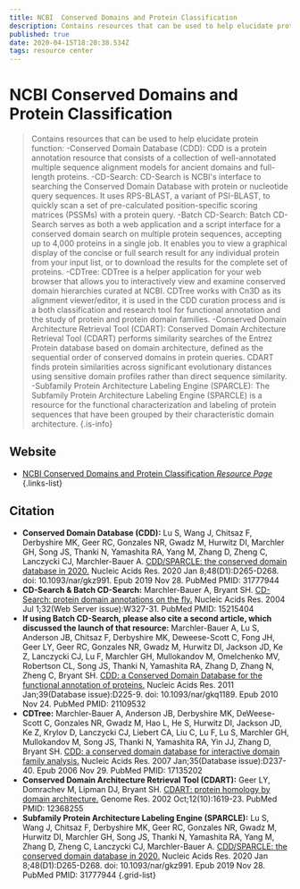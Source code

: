 ```yaml
---
title: NCBI  Conserved Domains and Protein Classification
description: Contains resources that can be used to help elucidate protein function.
published: true
date: 2020-04-15T18:20:38.534Z
tags: resource center
---
```


# NCBI  Conserved Domains and Protein Classification

> Contains resources that can be used to help elucidate protein function:
&NewLine;
-Conserved Domain Database (CDD): CDD is a protein annotation resource that consists of a collection of well-annotated multiple sequence alignment models for ancient domains and full-length proteins.
&NewLine;
-CD-Search: CD-Search is NCBI's interface to searching the Conserved Domain Database with protein or nucleotide query sequences. It uses RPS-BLAST, a variant of PSI-BLAST, to quickly scan a set of pre-calculated position-specific scoring matrices (PSSMs) with a protein query.
&NewLine;
-Batch CD-Search: Batch CD-Search serves as both a web application and a script interface for a conserved domain search on multiple protein sequences, accepting up to 4,000 proteins in a single job. It enables you to view a graphical display of the concise or full search result for any individual protein from your input list, or to download the results for the complete set of proteins.
&NewLine;
-CDTree: 	CDTree is a helper application for your web browser that allows you to interactively view and examine conserved domain hierarchies curated at NCBI. CDTree works with Cn3D as its alignment viewer/editor, it is used in the CDD curation process and is a both classification and research tool for functional annotation and the study of protein and protein domain families.
&NewLine;
-Conserved Domain Architecture Retrieval Tool (CDART): Conserved Domain Architecture Retrieval Tool (CDART) performs similarity searches of the Entrez Protein database based on domain architecture, defined as the sequential order of conserved domains in protein queries. CDART finds protein similarities across significant evolutionary distances using sensitive domain profiles rather than direct sequence similarity.
&NewLine;
-Subfamily Protein Architecture Labeling Engine (SPARCLE): The Subfamily Protein Architecture Labeling Engine (SPARCLE) is a resource for the functional characterization and labeling of protein sequences that have been grouped by their characteristic domain architecture.
{.is-info}

## Website

- [NCBI Conserved Domains and Protein Classification *Resource Page*](https://www.ncbi.nlm.nih.gov/Structure/cdd/cdd.shtml)
{.links-list}

## Citation

- **Conserved Domain Database (CDD):**
	Lu S, Wang J, Chitsaz F, Derbyshire MK, Geer RC, Gonzales NR, Gwadz M, Hurwitz DI, Marchler GH, Song JS, Thanki N, Yamashita RA, Yang M, Zhang D, Zheng C, Lanczycki CJ, Marchler-Bauer A. [CDD/SPARCLE: the conserved domain database in 2020.](https://www.ncbi.nlm.nih.gov/pubmed/31777944) Nucleic Acids Res. 2020 Jan 8;48(D1):D265-D268. doi: 10.1093/nar/gkz991. Epub 2019 Nov 28. PubMed PMID: 31777944
-	**CD-Search & Batch CD-Search:**
	Marchler-Bauer A, Bryant SH. [CD-Search: protein domain annotations on the fly.](https://www.ncbi.nlm.nih.gov/pubmed/15215404?dopt=AbstractPlus) Nucleic Acids Res. 2004 Jul 1;32(Web Server issue):W327-31. PubMed PMID: 15215404
- **If using Batch CD-Search, please also cite a second article, which discussed the launch of that resource:**
	Marchler-Bauer A, Lu S, Anderson JB, Chitsaz F, Derbyshire MK, Deweese-Scott C, Fong JH, Geer LY, Geer RC, Gonzales NR, Gwadz M, Hurwitz DI, Jackson JD, Ke Z, Lanczycki CJ, Lu F, Marchler GH, Mullokandov M, Omelchenko MV, Robertson CL, Song JS, Thanki N, Yamashita RA, Zhang D, Zhang N, Zheng C, Bryant SH. [CDD: a Conserved Domain Database for the functional annotation of proteins.](https://www.ncbi.nlm.nih.gov/pubmed/21109532?dopt=AbstractPlus) Nucleic Acids Res. 2011 Jan;39(Database issue):D225-9. doi: 10.1093/nar/gkq1189. Epub 2010 Nov 24. PubMed PMID: 21109532
- **CDTree:**
	Marchler-Bauer A, Anderson JB, Derbyshire MK, DeWeese-Scott C, Gonzales NR, Gwadz M, Hao L, He S, Hurwitz DI, Jackson JD, Ke Z, Krylov D, Lanczycki CJ, Liebert CA, Liu C, Lu F, Lu S, Marchler GH, Mullokandov M, Song JS, Thanki N, Yamashita RA, Yin JJ, Zhang D, Bryant SH. [CDD: a conserved domain database for interactive domain family analysis.](https://www.ncbi.nlm.nih.gov/pubmed/17135202?dopt=AbstractPlus) Nucleic Acids Res. 2007 Jan;35(Database issue):D237-40. Epub 2006 Nov 29. PubMed PMID: 17135202
- **Conserved Domain Architecture Retrieval Tool (CDART):**
	Geer LY, Domrachev M, Lipman DJ, Bryant SH. [CDART: protein homology by domain architecture.](https://www.ncbi.nlm.nih.gov/pubmed/12368255?dopt=AbstractPlus) Genome Res. 2002 Oct;12(10):1619-23. PubMed PMID: 12368255
- **Subfamily Protein Architecture Labeling Engine (SPARCLE):**
	Lu S, Wang J, Chitsaz F, Derbyshire MK, Geer RC, Gonzales NR, Gwadz M, Hurwitz DI, Marchler GH, Song JS, Thanki N, Yamashita RA, Yang M, Zhang D, Zheng C, Lanczycki CJ, Marchler-Bauer A. [CDD/SPARCLE: the conserved domain database in 2020.](https://www.ncbi.nlm.nih.gov/pubmed/31777944) Nucleic Acids Res. 2020 Jan 8;48(D1):D265-D268. doi: 10.1093/nar/gkz991. Epub 2019 Nov 28. PubMed PMID: 31777944
{.grid-list}